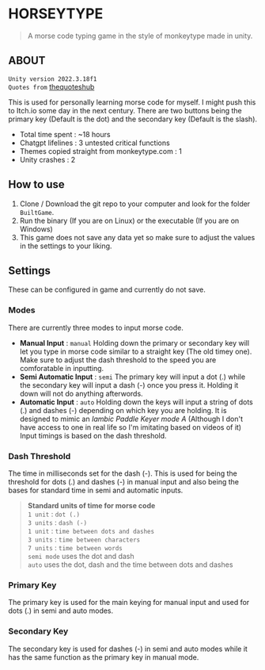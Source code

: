 # HORSEYTYPE
> A morse code typing game in the style of monkeytype made in unity.

## ABOUT
`Unity version 2022.3.18f1` <br>
`Quotes from` [thequoteshub](https://thequoteshub.com/api/) <br>

This is used for personally learning morse code for myself. I might push this to Itch.io some day in the next century.
There are two buttons being the primary key (Default is the dot) and the secondary key (Default is the slash). 
* Total time spent : ~18 hours
* Chatgpt lifelines : 3 untested critical functions
* Themes copied straight from monkeytype.com : 1
* Unity crashes : 2

## How to use
1. Clone / Download the git repo to your computer and look for the folder `BuiltGame`.
2. Run the binary (If you are on Linux) or the executable (If you are on Windows)
3. This game does not save any data yet so make sure to adjust the values in the settings to your liking.

## Settings
These can be configured in game and currently do not save.
### Modes
There are currently three modes to input morse code.
- **Manual Input** : `manual`
Holding down the primary or secondary key will let you type in morse code similar to a straight key (The old timey one). 
Make sure to adjust the dash threshold to the speed you are comforatable in inputting.
- **Semi Automatic Input** : `semi`
The primary key will input a dot (.) while the secondary key will input a dash (-) once you press it. 
Holding it down will not do anything afterwords.
- **Automatic Input** : `auto`
Holding down the keys will input a string of dots (.) and dashes (-) depending on which key you are holding.
It is designed to mimic an *Iambic Paddle Keyer mode A* (Although I don't have access to one in real life so I'm imitating based on videos of it)
Input timings is based on the dash threshold.

### Dash Threshold
The time in milliseconds set for the dash (-). This is used for being the threshold for dots (.) and dashes (-) in manual input and also being the bases for standard time in semi and automatic inputs.
> **Standard units of time for morse code** <br>
> `1 unit` : `dot (.)` <br>
> `3 units` : `dash (-)` <br>
> `1 unit` : `time between dots and dashes` <br>
> `3 units` : `time between characters` <br>
> `7 units` : `time between words` <br>
> `semi mode` uses the dot and dash <br>
> `auto`  uses the dot, dash and the time between dots and dashes <br>

### Primary Key
The primary key is used for the main keying for manual input and used for dots (.) in semi and auto modes.

### Secondary Key
The secondary key is used for dashes (-) in semi and auto modes while it has the same function as the primary key in manual mode.
